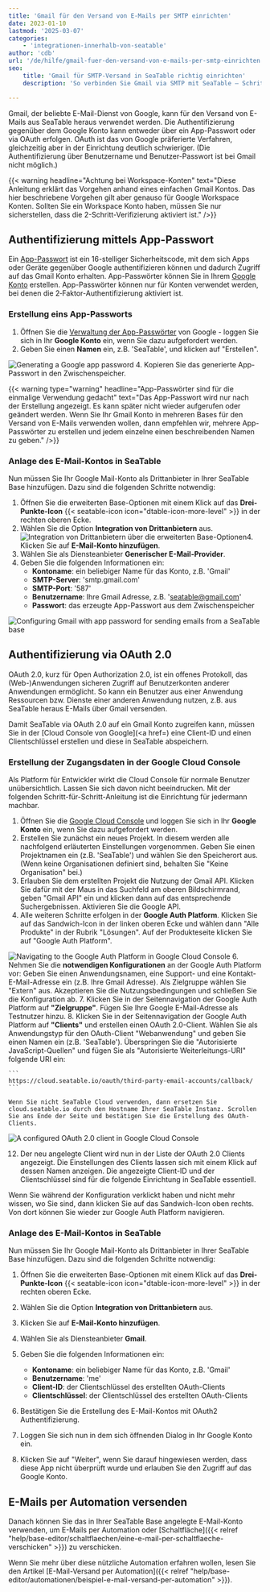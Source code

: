 ```yaml
---
title: 'Gmail für den Versand von E-Mails per SMTP einrichten'
date: 2023-01-10
lastmod: '2025-03-07'
categories:
    - 'integrationen-innerhalb-von-seatable'
author: 'cdb'
url: '/de/hilfe/gmail-fuer-den-versand-von-e-mails-per-smtp-einrichten'
seo:
    title: 'Gmail für SMTP-Versand in SeaTable richtig einrichten'
    description: 'So verbinden Sie Gmail via SMTP mit SeaTable – Schritt-für-Schritt für App-Passwort oder OAuth2, inklusive Port- & Sicherheitshinweise.'

---
```


Gmail, der beliebte E-Mail-Dienst von Google, kann für den Versand von E-Mails aus SeaTable heraus verwendet werden. Die Authentifizierung gegenüber dem Google Konto kann entweder über ein App-Passwort oder via OAuth erfolgen. OAuth ist das von Google präferierte Verfahren, gleichzeitig aber in der Einrichtung deutlich schwieriger. (Die Authentifizierung über Benutzername und Benutzer-Passwort ist bei Gmail nicht möglich.)

{{< warning headline="Achtung bei Workspace-Konten" text="Diese Anleitung erklärt das Vorgehen anhand eines einfachen Gmail Kontos. Das hier beschriebene Vorgehen gilt aber genauso für Google Workspace Konten. Sollten Sie ein Workspace Konto haben, müssen Sie nur sicherstellen, dass die 2-Schritt-Verifizierung aktiviert ist." />}}

## Authentifizierung mittels App-Passwort

Ein [App-Passwort](https://support.google.com/accounts/answer/185833?hl=de) ist ein 16-stelliger Sicherheitscode, mit dem sich Apps oder Geräte gegenüber Google authentifizieren können und dadurch Zugriff auf das Gmail Konto erhalten. App-Passwörter können Sie in Ihrem [Google Konto](https://myaccount.google.com/) erstellen. App-Passwörter können nur für Konten verwendet werden, bei denen die 2‑Faktor-Authentifizierung aktiviert ist.

### Erstellung eins App-Passworts

1. Öffnen Sie die [Verwaltung der App-Passwörter](https://myaccount.google.com/apppasswords) von Google - loggen Sie sich in Ihr **Google Konto** ein, wenn Sie dazu aufgefordert werden.
2. Geben Sie einen **Namen** ein, z.B. 'SeaTable', und klicken auf "Erstellen".

![Generating a Google app password](images/Google_App_Password.gif) 4. Kopieren Sie das generierte App-Passwort in den Zwischenspeicher.

{{< warning type="warning" headline="App-Passwörter sind für die einmalige Verwendung gedacht" text="Das App-Passwort wird nur nach der Erstellung angezeigt. Es kann später nicht wieder aufgerufen oder geändert werden. Wenn Sie Ihr Gmail Konto in mehreren Bases für den Versand von E-Mails verwenden wollen, dann empfehlen wir, mehrere App-Passwörter zu erstellen und jedem einzelne einen beschreibenden Namen zu geben." />}}

### Anlage des E-Mail-Kontos in SeaTable

Nun müssen Sie Ihr Google Mail-Konto als Drittanbieter in Ihrer SeaTable Base hinzufügen. Dazu sind die folgenden Schritte notwendig:

1. Öffnen Sie die erweiterten Base-Optionen mit einem Klick auf das **Drei-Punkte-Icon** {{< seatable-icon icon="dtable-icon-more-level" >}} in der rechten oberen Ecke.
2. Wählen Sie die Option **Integration von Drittanbietern** aus.
   ![Integration von Drittanbietern über die erweiterten Base-Optionen](images/Integration-von-Drittanbietern-ueber-die-erweiterten-Base-Optionen.png)4. Klicken Sie auf **E-Mail-Konto hinzufügen**.
3. Wählen Sie als Diensteanbieter **Generischer E-Mail-Provider**.
4. Geben Sie die folgenden Informationen ein:
    - **Kontoname**: ein beliebiger Name für das Konto, z.B. 'Gmail'
    - **SMTP-Server**: 'smtp.gmail.com'
    - **SMTP-Port**: '587'
    - **Benutzername**: Ihre Gmail Adresse, z.B. 'seatable@gmail.com'
    - **Passwort**: das erzeugte App-Passwort aus dem Zwischenspeicher

![Configuring Gmail with app password for sending emails from a SeaTable base](images/ThirdPartyIntegration_Gmail.png)

## Authentifizierung via OAuth 2.0

OAuth 2.0, kurz für Open Authorization 2.0, ist ein offenes Protokoll, das (Web-)Anwendungen sicheren Zugriff auf Benutzerkonten anderer Anwendungen ermöglicht. So kann ein Benutzer aus einer Anwendung Ressourcen bzw. Dienste einer anderen Anwendung nutzen, z.B. aus SeaTable heraus E-Mails über Gmail versenden.

Damit SeaTable via OAuth 2.0 auf ein Gmail Konto zugreifen kann, müssen Sie in der [Cloud Console von Google](<a href=) eine Client-ID und einen Clientschlüssel erstellen und diese in SeaTable abspeichern.

### Erstellung der Zugangsdaten in der Google Cloud Console

Als Platform für Entwickler wirkt die Cloud Console für normale Benutzer unübersichtlich. Lassen Sie sich davon nicht beeindrucken. Mit der folgenden Schritt-für-Schritt-Anleitung ist die Einrichtung für jedermann machbar.

1. Öffnen Sie die [Google Cloud Console](https://console.developers.google.com/) und loggen Sie sich in Ihr **Google Konto** ein, wenn Sie dazu aufgefordert werden.
2. Erstellen Sie zunächst ein neues Projekt. In diesem werden alle nachfolgend erläuterten Einstellungen vorgenommen. Geben Sie einen Projektnamen ein (z.B. 'SeaTable') und wählen Sie den Speicherort aus. (Wenn keine Organisationen definiert sind, behalten Sie "Keine Organisation" bei.)
3. Erlauben Sie dem erstellten Projekt die Nutzung der Gmail API. Klicken Sie dafür mit der Maus in das Suchfeld am oberen Bildschirmrand, geben "Gmail API" ein und klicken dann auf das entsprechende Suchergebnissen. Aktivieren Sie die Google API.
4. Alle weiteren Schritte erfolgen in der **Google Auth Platform**. Klicken Sie auf das Sandwich-Icon in der linken oberen Ecke und wählen dann "Alle Produkte" in der Rubrik "Lösungen". Auf der Produkteseite klicken Sie auf "Google Auth Platform".

![Navigating to the Google Auth Platform in Google Cloud Console](images/GoogleAuthPlatform.png) 6. Nehmen Sie die **notwendigen Konfigurationen** an der Google Auth Platform vor: Geben Sie einen Anwendungsnamen, eine Support- und eine Kontakt-E-Mail-Adresse ein (z.B. Ihre Gmail Adresse). Als Zielgruppe wählen Sie "Extern" aus. Akzeptieren Sie die Nutzungsbedingungen und schließen Sie die Konfiguration ab. 7. Klicken Sie in der Seitennavigation der Google Auth Platform auf **"Zielgruppe"**. Fügen Sie Ihre Google E-Mail-Adresse als Testnutzer hinzu. 8. Klicken Sie in der Seitennavigation der Google Auth Platform auf **"Clients"** und erstellen einen OAuth 2.0-Client. Wählen Sie als Anwendungstyp für den OAuth-Client "Webanwendung" und geben Sie einen Namen ein (z.B. 'SeaTable'). Überspringen Sie die "Autorisierte JavaScript-Quellen" und fügen Sie als "Autorisierte Weiterleitungs-URI" folgende URI ein:

    ```
    https://cloud.seatable.io/oauth/third-party-email-accounts/callback/
    ```

    Wenn Sie nicht SeaTable Cloud verwenden, dann ersetzen Sie cloud.seatable.io durch den Hostname Ihrer SeaTable Instanz. Scrollen Sie ans Ende der Seite und bestätigen Sie die Erstellung des OAuth-Clients.

![A configured OAuth 2.0 client in Google Cloud Console](images/Configured_OAuth_Client_GoogleCloudConsole.png)

12. Der neu angelegte Client wird nun in der Liste der OAuth 2.0 Clients angezeigt. Die Einstellungen des Clients lassen sich mit einem Klick auf dessen Namen anzeigen. Die angezeigte Client-ID und der Clientschlüssel sind für die folgende Einrichtung in SeaTable essentiell.

Wenn Sie während der Konfiguration verklickt haben und nicht mehr wissen, wo Sie sind, dann klicken Sie auf das Sandwich-Icon oben rechts. Von dort können Sie wieder zur Google Auth Platform navigieren.

### Anlage des E-Mail-Kontos in SeaTable

Nun müssen Sie Ihr Google Mail-Konto als Drittanbieter in Ihrer SeaTable Base hinzufügen. Dazu sind die folgenden Schritte notwendig:

1. Öffnen Sie die erweiterten Base-Optionen mit einem Klick auf das **Drei-Punkte-Icon** {{< seatable-icon icon="dtable-icon-more-level" >}} in der rechten oberen Ecke.
2. Wählen Sie die Option **Integration von Drittanbietern** aus.
3. Klicken Sie auf **E-Mail-Konto hinzufügen**.
4. Wählen Sie als Diensteanbieter **Gmail**.
5. Geben Sie die folgenden Informationen ein:

    - **Kontoname**: ein beliebiger Name für das Konto, z.B. 'Gmail'
    - **Benutzername**: 'me'
    - **Client-ID**: der Clientschlüssel des erstellten OAuth-Clients
    - **Clientschlüssel**: der Clientschlüssel des erstellten OAuth-Clients

6. Bestätigen Sie die Erstellung des E-Mail-Kontos mit OAuth2 Authentifizierung.
7. Loggen Sie sich nun in dem sich öffnenden Dialog in Ihr Google Konto ein.
8. Klicken Sie auf "Weiter", wenn Sie darauf hingewiesen werden, dass diese App nicht überprüft wurde und erlauben Sie den Zugriff auf das Google Konto.

## E-Mails per Automation versenden

Danach können Sie das in Ihrer SeaTable Base angelegte E-Mail-Konto verwenden, um E-Mails per Automation oder [Schaltfläche]({{< relref "help/base-editor/schaltflaechen/eine-e-mail-per-schaltflaeche-verschicken" >}}) zu verschicken.

Wenn Sie mehr über diese nützliche Automation erfahren wollen, lesen Sie den Artikel [E-Mail-Versand per Automation]({{< relref "help/base-editor/automationen/beispiel-e-mail-versand-per-automation" >}}).
